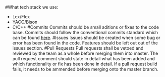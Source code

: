 #What tech stack we use:
* Lex/Flex
* YACC/Bison
* C/C++
#Commits
Commits should be small aditions or fixes to the code base.
Commits should follow the conventional commits standard which can be found [here](https://www.conventionalcommits.org/en/v1.0.0/).
#Issues
Issues should be created when some bug or error has been found in the code. 
Features should be left out out of the issues section.
#Pull Requests
Pull requests shall be vetoed and reviewed by the team as a whole before merging them into master.
The pull request comment should state in detail what has been added and which functionality or fix has been done in detail.
If a pull request build fails, it needs to be ammended before merging onto the master branch.
